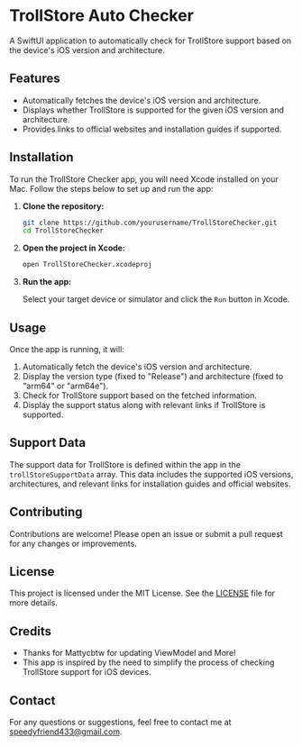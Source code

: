 # TrollStore Auto Checker

A SwiftUI application to automatically check for TrollStore support based on the device's iOS version and architecture.

## Features

- Automatically fetches the device's iOS version and architecture.
- Displays whether TrollStore is supported for the given iOS version and architecture.
- Provides links to official websites and installation guides if supported.

## Installation

To run the TrollStore Checker app, you will need Xcode installed on your Mac. Follow the steps below to set up and run the app:

1. **Clone the repository:**

   ```sh
   git clone https://github.com/yourusername/TrollStoreChecker.git
   cd TrollStoreChecker
   ```

2. **Open the project in Xcode:**

   ```sh
   open TrollStoreChecker.xcodeproj
   ```

3. **Run the app:**

   Select your target device or simulator and click the `Run` button in Xcode.

## Usage

Once the app is running, it will:

1. Automatically fetch the device's iOS version and architecture.
2. Display the version type (fixed to "Release") and architecture (fixed to "arm64" or "arm64e").
3. Check for TrollStore support based on the fetched information.
4. Display the support status along with relevant links if TrollStore is supported.

## Support Data

The support data for TrollStore is defined within the app in the `trollStoreSupportData` array. This data includes the supported iOS versions, architectures, and relevant links for installation guides and official websites.

## Contributing

Contributions are welcome! Please open an issue or submit a pull request for any changes or improvements.

## License

This project is licensed under the MIT License. See the [LICENSE](LICENSE) file for more details.

## Credits

- Thanks for Mattycbtw for updating ViewModel and More!
- This app is inspired by the need to simplify the process of checking TrollStore support for iOS devices.

## Contact

For any questions or suggestions, feel free to contact me at [speedyfriend433@gmail.com](mailto:speedyfriend433@gmail.com).
